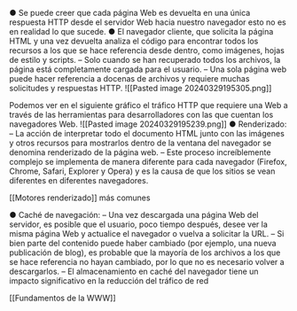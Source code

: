  ● Se puede creer que cada página Web es devuelta en una única respuesta HTTP desde el servidor Web hacia nuestro navegador esto no es en realidad lo que sucede. 
 ● El navegador cliente, que solicita la página HTML y una vez devuelta analiza el código para encontrar todos los recursos a los que se hace referencia desde dentro, como imágenes, hojas de estilo y scripts. 
	 – Solo cuando se han recuperado todos los archivos, la página está completamente cargada para el usuario. 
	 – Una sola página web puede hacer referencia a docenas de archivos y requiere muchas solicitudes y respuestas HTTP.
	![[Pasted image 20240329195305.png]]

Podemos ver en el siguiente gráfico el tráfico HTTP que requiere una Web a través de las herramientas para desarrolladores con las que cuentan los navegadores Web.
![[Pasted image 20240329195239.png]]
● Renderizado: 
– La acción de interpretar todo el documento HTML junto con las imágenes y otros recursos para mostrarlos dentro de la ventana del navegador se denomina renderizado de la página web. 
– Este proceso increíblemente complejo se implementa de manera diferente para cada navegador (Firefox, Chrome, Safari, Explorer y Opera) y es la causa de que los sitios se vean diferentes en diferentes navegadores. 

[[Motores renderizado]] más comunes

● Caché de navegación: – Una vez descargada una página Web del servidor, es posible que el usuario, poco tiempo después, desee ver la misma página Web y actualice el navegador o vuelva a solicitar la URL. 
	– Si bien parte del contenido puede haber cambiado (por ejemplo, una nueva publicación de blog), es probable que la mayoría de los archivos a los que se hace referencia no hayan cambiado, por lo que no es necesario volver a descargarlos. 
	– El almacenamiento en caché del navegador tiene un impacto significativo en la reducción del tráfico de red


[[Fundamentos de la WWW]]
